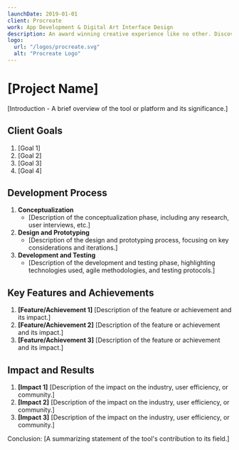 ```yaml
---
launchDate: 2019-01-01
client: Procreate
work: App Development & Digital Art Interface Design
description: An award winning creative experience like no other. Discover Procreate, the two-time Apple Design Award winning digital art studio you can take anywhere.
logo:
  url: "/logos/procreate.svg"
  alt: "Procreate Logo"
---
```


# [Project Name]

[Introduction - A brief overview of the tool or platform and its significance.]

## Client Goals

1. [Goal 1]
2. [Goal 2]
3. [Goal 3]
4. [Goal 4]

## Development Process

1. **Conceptualization**
   - [Description of the conceptualization phase, including any research, user interviews, etc.]
2. **Design and Prototyping**
   - [Description of the design and prototyping process, focusing on key considerations and iterations.]
3. **Development and Testing**
   - [Description of the development and testing phase, highlighting technologies used, agile methodologies, and testing protocols.]

## Key Features and Achievements

1. **[Feature/Achievement 1]**
   [Description of the feature or achievement and its impact.]
2. **[Feature/Achievement 2]**
   [Description of the feature or achievement and its impact.]
3. **[Feature/Achievement 3]**
   [Description of the feature or achievement and its impact.]

## Impact and Results

1. **[Impact 1]**
   [Description of the impact on the industry, user efficiency, or community.]
2. **[Impact 2]**
   [Description of the impact on the industry, user efficiency, or community.]
3. **[Impact 3]**
   [Description of the impact on the industry, user efficiency, or community.]

Conclusion: [A summarizing statement of the tool's contribution to its field.]
